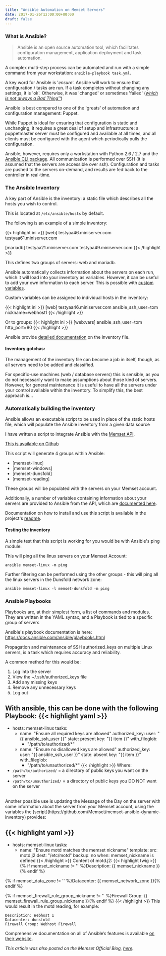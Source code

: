 ```yaml
---
title: "Ansible Automation on Memset Servers"
date: 2017-01-26T12:00:00+00:00
draft: false
---
```


### What is Ansible?

> Ansible is an open source automation tool, which facilitates configuration management, application deployment and task automation.

A complex multi-step process can be automated and run with a simple command from your workstation: `ansible-playbook task.yml`.

A key word for Ansible is '*ensure*'. Ansible will work to ensure that configuration / tasks are run. If a task completes without changing any settings, it is 'ok'. Otherwise, it was 'changed' or sometimes 'failed' ([*which is not always a Bad Thing™*](https://docs.ansible.com/ansible/playbooks_conditionals.html#the-when-statement))

Ansible is best compared to one of the 'greats' of automation and configuration management: Puppet.

While Puppet is ideal for ensuring that configuration is static and unchanging, it requires a great deal of setup and infrastructure: a puppetmaster server must be configured and available at all times, and all clients must be configured with the agent which periodically pulls the configuration.

Ansible, however, requires only a workstation with Python 2.6 / 2.7 and the [Ansible CLI package](https://docs.ansible.com/ansible/intro_getting_started.html). All communication is performed over SSH (it is assumed that the servers are accessible over ssh). Configuration and tasks are pushed to the servers on-demand, and results are fed back to the controller in real-time.

### The Ansible Inventory

A key part of Ansible is the inventory: a static file which describes all the hosts you wish to control.

This is located at `/etc/ansible/hosts` by default.

The following is an example of a simple inventory:

{{< highlight ini >}}
[web]
testyaa46.miniserver.com
testyaa61.miniserver.com

[mariadb]
testyaa21.miniserver.com
testyaa49.miniserver.com
{{< /highlight >}}

This defines two groups of servers: web and mariadb.

Ansible automatically collects information about the servers on each run, which it will load into your inventory as variables. However, it can be useful to add your own information to each server. This is possible with [custom variables](https://docs.ansible.com/ansible/playbooks_variables.html).

Custom variables can be assigned to individual hosts in the inventory:

{{< highlight ini >}}
[web]
testyaa46.miniserver.com ansible_ssh_user=tom nickname=webhost1
{{< /highlight >}}

Or to groups:
{{< highlight ini >}}
[web:vars]
ansible_ssh_user=tom
http_port=80
{{< /highlight >}}

Ansible provide [detailed documentation](https://docs.ansible.com/ansible/intro_inventory.html) on the inventory file.

#### Inventory gotchas:

The management of the inventory file can become a job in itself, though, as all servers need to be added and classified.

For specific-use machines (web / database servers) this is sensible, as you do not necessarily want to make assumptions about those kind of servers. However, for general maintenance it is useful to have all the servers under your control available within the inventory. To simplify this, the best approach is...

### Automatically building the inventory

Ansible allows an executable script to be used in place of the static hosts file, which will populate the Ansible inventory from a given data source

I have written a script to integrate Ansible with the [Memset API](https://www.memset.com/apidocs/).

[This is available on Github](https://github.com/Memset/memset-ansible-dynamic-inventory)

This script will generate 4 groups within Ansible:

- [memset-linux]
- [memset-windows]
- [memset-dunsfold]
- [memset-reading]

These groups will be populated with the servers on your Memset account.

Additionally, a number of variables containing information about your servers are provided to Ansible from the API, which are [documented here](https://github.com/Memset/memset-ansible-dynamic-inventory/blob/master/Docs/Variables.md).

Documentation on how to install and use this script is available in the project's [readme](https://github.com/Memset/memset-ansible-dynamic-inventory/blob/master/README.md).

#### Testing the inventory

A simple test that this script is working for you would be with Ansible's ping module:

This will ping all the linux servers on your Memset Account:

```
ansible memset-linux -m ping
```

Further filtering can be performed using the other groups - this will ping all the linux servers in the Dunsfold network zone:

```
ansible memset-linux -l memset-dunsfold -m ping
```

### Ansible Playbooks

Playbooks are, at their simplest form, a list of commands and modules. They are written in the YAML syntax, and a Playbook is tied to a specific group of servers.

Ansible's playbook documentation is here: https://docs.ansible.com/ansible/playbooks.html

Propagation and maintenance of SSH authorized_keys on multiple Linux servers, is a task which requires accuracy and reliability.

A common method for this would be:
1. Log into the server
2. View the ~/.ssh/authorized_keys file
3. Add any missing keys
4. Remove any unnecessary keys
5. Log out

With ansible, this can be done with the following Playbook:
{{< highlight yaml >}}
---
- hosts: memset-linux
  tasks:
    - name: "Ensure all required keys are allowed"
      authorized_key:
        user: "{{ ansible_ssh_user }}"
        state: present
        key: "{{ item }}"
      with_fileglob:
        - "/path/to/authorized/*"
    - name: "Ensure no disallowed keys are allowed"
      authorized_key:
        user: "{{ ansible_ssh_user }}"
        state: absent
        key: "{{ item }}"
      with_fileglob:
        - "/path/to/unauthorized/*"
{{< /highlight >}}
Where:
- `/path/to/authorized/` = a directory of public keys you want on the server
- `/path/to/unauthorized/` = a directory of public keys you DO NOT want on the server

<br />
Another possible use is updating the Message of the Day on the server with some information about the server from your Memset account, using the variables the [script](https://github.com/Memset/memset-ansible-dynamic-inventory) provides:

{{< highlight yaml >}}
---
- hosts: memset-linux
  tasks:
    - name: "Ensure motd matches the memset nickname"
      template:
        src: motd.j2
        dest: "/etc/motd"
        backup: no
      when: memset_nickname is defined
{{< /highlight >}}
Content of motd.j2:
{{< highlight twig >}}
{% if memset_nickname != '' %}Description: {{ memset_nickname }}{% endif %}

{% if memset_data_zone != '' %}Datacenter: {{ memset_network_zone }}{% endif %}

{% if memset_firewall_rule_group_nickname != '' %}Firewall Group: {{ memset_firewall_rule_group_nickname }}{% endif %}</pre>
{{< /highlight >}}
This would result in the motd reading, for example:

```
Description: Webhost 1
Datacenter: dunsfold
Firewall Group: Webhost Firewall
```

Comprehensive documentation on all of Ansible’s features is available [on their website](https://docs.ansible.com/ansible/).

*This article was also posted on the Memset Official Blog, [here](https://www.memset.com/blog/ansible-automation-with-memset).*
